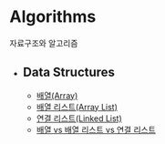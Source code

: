 # Algorithms

자료구조와 알고리즘

- ## Data Structures

  - [배열(Array)]()
  - [배열 리스트(Array List)]()
  - [연결 리스트(Linked List)]()
  - [배열 vs 배열 리스트 vs 연결 리스트]()
